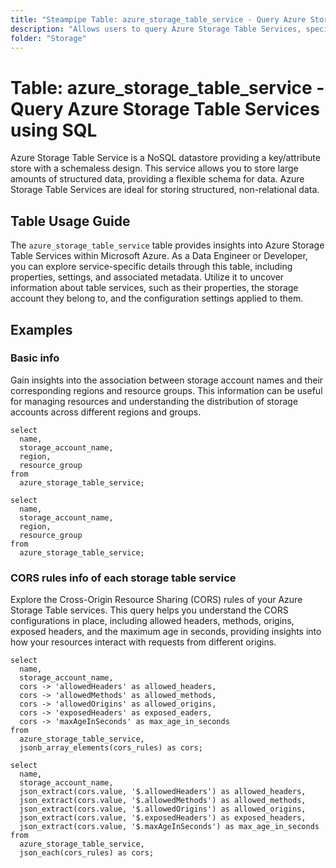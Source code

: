 ```yaml
---
title: "Steampipe Table: azure_storage_table_service - Query Azure Storage Table Services using SQL"
description: "Allows users to query Azure Storage Table Services, specifically the details of a table service within a storage account, providing insights into its properties and settings."
folder: "Storage"
---
```


# Table: azure_storage_table_service - Query Azure Storage Table Services using SQL

Azure Storage Table Service is a NoSQL datastore providing a key/attribute store with a schemaless design. This service allows you to store large amounts of structured data, providing a flexible schema for data. Azure Storage Table Services are ideal for storing structured, non-relational data.

## Table Usage Guide

The `azure_storage_table_service` table provides insights into Azure Storage Table Services within Microsoft Azure. As a Data Engineer or Developer, you can explore service-specific details through this table, including properties, settings, and associated metadata. Utilize it to uncover information about table services, such as their properties, the storage account they belong to, and the configuration settings applied to them.

## Examples

### Basic info
Gain insights into the association between storage account names and their corresponding regions and resource groups. This information can be useful for managing resources and understanding the distribution of storage accounts across different regions and groups.

```sql+postgres
select
  name,
  storage_account_name,
  region,
  resource_group
from
  azure_storage_table_service;
```

```sql+sqlite
select
  name,
  storage_account_name,
  region,
  resource_group
from
  azure_storage_table_service;
```

### CORS rules info of each storage table service
Explore the Cross-Origin Resource Sharing (CORS) rules of your Azure Storage Table services. This query helps you understand the CORS configurations in place, including allowed headers, methods, origins, exposed headers, and the maximum age in seconds, providing insights into how your resources interact with requests from different origins.

```sql+postgres
select
  name,
  storage_account_name,
  cors -> 'allowedHeaders' as allowed_headers,
  cors -> 'allowedMethods' as allowed_methods,
  cors -> 'allowedOrigins' as allowed_origins,
  cors -> 'exposedHeaders' as exposed_eaders,
  cors -> 'maxAgeInSeconds' as max_age_in_seconds
from
  azure_storage_table_service,
  jsonb_array_elements(cors_rules) as cors;
```

```sql+sqlite
select
  name,
  storage_account_name,
  json_extract(cors.value, '$.allowedHeaders') as allowed_headers,
  json_extract(cors.value, '$.allowedMethods') as allowed_methods,
  json_extract(cors.value, '$.allowedOrigins') as allowed_origins,
  json_extract(cors.value, '$.exposedHeaders') as exposed_headers,
  json_extract(cors.value, '$.maxAgeInSeconds') as max_age_in_seconds
from
  azure_storage_table_service,
  json_each(cors_rules) as cors;
```